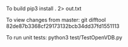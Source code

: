 To build
pip3 install . 2> out.txt

To view changes from master:
git difftool 82de87b3368cf29173132bcb34dd37fd1551113

To run unit tests:
python3 test/TestOpenVDB.py
